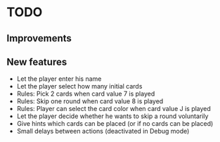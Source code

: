 # TODO

## Improvements

## New features
- Let the player enter his name
- Let the player select how many initial cards
- Rules: Pick 2 cards when card value 7 is played
- Rules: Skip one round when card value 8 is played
- Rules: Player can select the card color when card value J is played
- Let the player decide whether he wants to skip a round voluntarily
- Give hints which cards can be placed (or if no cards can be placed)
- Small delays between actions (deactivated in Debug mode)
